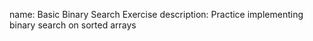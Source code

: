 name: Basic Binary Search Exercise
description: Practice implementing binary search on sorted arrays 